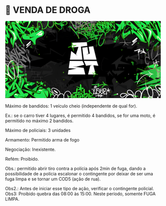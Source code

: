 # 🚧 VENDA DE DROGA

![](../.gitbook/assets/bannerjust.png)

Máximo de bandidos: 1 veículo cheio (independente de qual for).

Ex.: se o carro tiver 4 lugares, é permitido 4 bandidos, se for uma moto, é permitido no máximo 2 bandidos.

Máximo de policiais: 3 unidades

Armamento: Permitido arma de fogo

Negociação: Inexistente.

Refém: Proibido.

Obs.: permitido abrir tiro contra a polícia após 2min de fuga, dando a possibilidade de a polícia escalonar o contingente por deixar de ser uma fuga limpa e se tornar um COD5 (ação de rua).

Obs2.: Antes de iniciar esse tipo de ação, verificar o contingente policial. Obs3: Proibido quebra das 08:00 às 15:00. Neste período, somente FUGA LIMPA.
